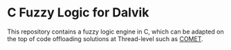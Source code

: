 C Fuzzy Logic for Dalvik
=========================

This repository contains a fuzzy logic engine in C, which can be adapted on the top of code offloading solutions at Thread-level such as [COMET](https://github.com/msg555/comet_android_dalvik).

